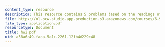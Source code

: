```yaml
---
content_type: resource
description: This resource contains 5 problems based on the readings of the course.
file: https://ol-ocw-studio-app-production.s3.amazonaws.com/courses/6-972-algebraic-techniques-and-semidefinite-optimization-spring-2006/a58a6c49faca5a1e226112fb4d229c48_hw2.pdf
file_type: application/pdf
resourcetype: Document
title: hw2.pdf
uid: a58a6c49-faca-5a1e-2261-12fb4d229c48
---
```

